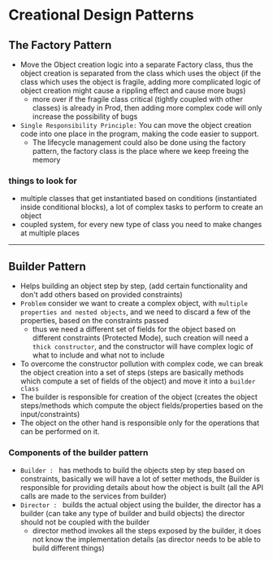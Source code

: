 # Creational Design Patterns

## The Factory Pattern
- Move the Object creation logic into a separate Factory class, thus the object creation is separated from the class which uses the object (if the class which uses the object is fragile, adding more complicated logic of object creation might cause a rippling effect and cause more bugs)
    - more over if the fragile class critical (tightly coupled with other classes) is already in Prod, then adding more complex code will only increase the possibility of bugs
- `Single Responsibility Principle:` You can move the object creation code into one place in the program, making the code easier to support.
    - The lifecycle management could also be done using the factory pattern, the factory class is the place where we keep freeing the memory


### things to look for
- multiple classes that get instantiated based on conditions (instantiated inside conditional blocks), a lot of complex tasks to perform to create an object
- coupled system, for every new type of class you need to make changes at multiple places

---

## Builder Pattern
- Helps building an object step by step, (add certain functionality and don't add others based on provided constraints)
- `Problem` consider we want to create a complex object, with `multiple properties and nested objects`, and we need to discard a few of the properties, based on the constraints passed
    - thus we need a different set of fields for the object based on different constraints (Protected Mode), such creation will need a `thick constructor`, and the constructor will have complex logic of what to include and what not to include
- To overcome the constructor pollution with complex code, we can break the object creation into a set of steps (steps are basically methods which compute a set of fields of the object) and move it into a `builder class`
- The builder is responsible for creation of the object (creates the object steps/methods which compute the object fields/properties based on the input/constraints)
- The object on the other hand is responsible only for the operations that can be performed on it.

### Components of the builder pattern
- `Builder : ` has methods to build the objects step by step based on constraints, basically we will have a lot of setter methods, the Builder is responsible for providing details about how the object is built (all the API calls are made to the services from builder)
- `Director : ` builds the actual object using the builder, the director has a builder (can take any type of builder and build objects) the director should not be coupled with the builder
    - director method invokes all the steps exposed by the builder, it does not know the implementation details (as director needs to be able to build different things)